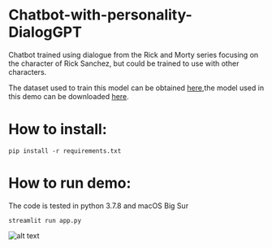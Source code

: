 # Chatbot-with-personality-DialogGPT
Chatbot trained using dialogue from the Rick and Morty series focusing on the character of Rick Sanchez, but could be trained to use with other characters.

The dataset used to train this model can be obtained [here](https://www.kaggle.com/andradaolteanu/rickmorty-scripts),the model used in this demo can be downloaded [here](https://drive.google.com/drive/folders/13Q8jxJJ6BqAbia5RTk3sYcef1oSJMgbe?usp=sharing).

# How to install:
<pre><code>pip install -r requirements.txt </code></pre>

# How to run demo:
The code is tested in python 3.7.8 and macOS Big Sur
<pre><code>streamlit run app.py </code></pre>

![alt text](https://github.com/juan-csv/Chatbot-with-personality-DialogGPT/blob/master/content/bot_rick.gif)


